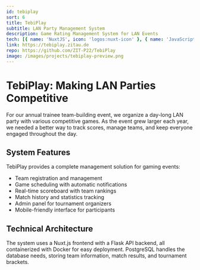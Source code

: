 ```yaml
---
id: tebiplay
sort: 6
title: TebiPlay
subtitle: LAN Party Management System
description: Game Rating Management System for LAN Events
tech: [{ name: 'NuxtJS', icon: 'logos:nuxt-icon' }, { name: 'JavaScript', icon: 'logos:javascript' }, { name: 'Flask', icon: 'simple-icons:flask' }, { name: 'Docker', icon: 'logos:docker-icon' }, { name: 'PostgreSQL', icon: 'logos:postgresql' }, { name: 'TailwindCSS', icon: 'logos:tailwindcss-icon' }]
link: https://tebiplay.zitau.de
repo: https://github.com/ZIT-P22/TebiPlay
image: /images/projects/tebiplay-preview.png
--- 
```


# TebiPlay: Making LAN Parties Competitive

For our annual trainee team-building event, we organize a day-long LAN party with various competitive games. As the event grew larger each year, we needed a better way to track scores, manage teams, and keep everyone engaged throughout the day.

## System Features

TebiPlay provides a complete management solution for gaming events:

- Team registration and management
- Game scheduling with automatic notifications
- Real-time scoreboard with team rankings
- Match history and statistics tracking
- Admin panel for tournament organizers
- Mobile-friendly interface for participants

## Technical Architecture

The system uses a Nuxt.js frontend with a Flask API backend, all containerized with Docker for easy deployment. PostgreSQL handles the database needs, storing team information, match results, and tournament brackets.